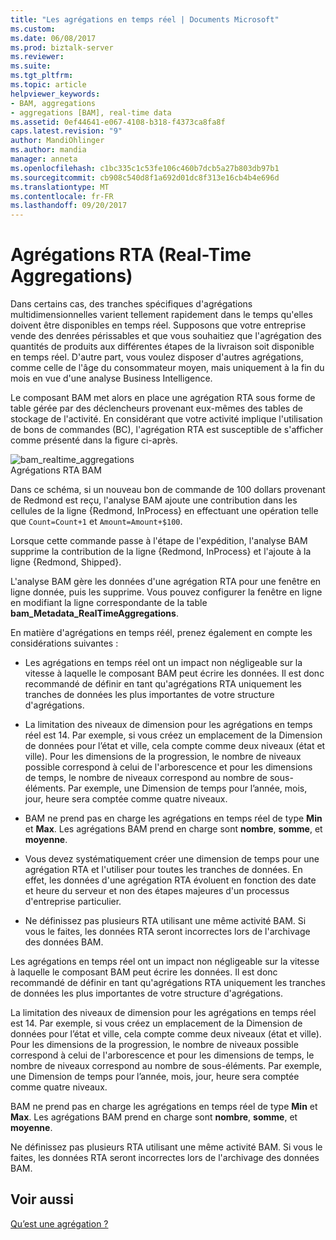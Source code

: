 ```yaml
---
title: "Les agrégations en temps réel | Documents Microsoft"
ms.custom: 
ms.date: 06/08/2017
ms.prod: biztalk-server
ms.reviewer: 
ms.suite: 
ms.tgt_pltfrm: 
ms.topic: article
helpviewer_keywords:
- BAM, aggregations
- aggregations [BAM], real-time data
ms.assetid: 0ef44641-e067-4108-b318-f4373ca8fa8f
caps.latest.revision: "9"
author: MandiOhlinger
ms.author: mandia
manager: anneta
ms.openlocfilehash: c1bc335c1c53fe106c460b7dcb5a27b803db97b1
ms.sourcegitcommit: cb908c540d8f1a692d01dc8f313e16cb4b4e696d
ms.translationtype: MT
ms.contentlocale: fr-FR
ms.lasthandoff: 09/20/2017
---
```

# <a name="real-time-aggregations"></a>Agrégations RTA (Real-Time Aggregations)
Dans certains cas, des tranches spécifiques d'agrégations multidimensionnelles varient tellement rapidement dans le temps qu'elles doivent être disponibles en temps réel. Supposons que votre entreprise vende des denrées périssables et que vous souhaitiez que l'agrégation des quantités de produits aux différentes étapes de la livraison soit disponible en temps réel. D'autre part, vous voulez disposer d'autres agrégations, comme celle de l'âge du consommateur moyen, mais uniquement à la fin du mois en vue d'une analyse Business Intelligence.  
  
 Le composant BAM met alors en place une agrégation RTA sous forme de table gérée par des déclencheurs provenant eux-mêmes des tables de stockage de l'activité. En considérant que votre activité implique l'utilisation de bons de commandes (BC), l'agrégation RTA est susceptible de s'afficher comme présenté dans la figure ci-après.  
  
 ![](../core/media/bam-realtime-aggregations.gif "bam_realtime_aggregations")  
Agrégations RTA BAM  
  
 Dans ce schéma, si un nouveau bon de commande de 100 dollars provenant de Redmond est reçu, l'analyse BAM ajoute une contribution dans les cellules de la ligne {Redmond, InProcess} en effectuant une opération telle que `Count=Count+1` et `Amount=Amount+$100`.  
  
 Lorsque cette commande passe à l'étape de l'expédition, l'analyse BAM supprime la contribution de la ligne {Redmond, InProcess} et l'ajoute à la ligne {Redmond, Shipped}.  
  
 L'analyse BAM gère les données d'une agrégation RTA pour une fenêtre en ligne donnée, puis les supprime. Vous pouvez configurer la fenêtre en ligne en modifiant la ligne correspondante de la table **bam_Metadata_RealTimeAggregations**.  
  
 En matière d'agrégations en temps réél, prenez également en compte les considérations suivantes :  
  
-   Les agrégations en temps réel ont un impact non négligeable sur la vitesse à laquelle le composant BAM peut écrire les données. Il est donc recommandé de définir en tant qu'agrégations RTA uniquement les tranches de données les plus importantes de votre structure d'agrégations.  
  
-   La limitation des niveaux de dimension pour les agrégations en temps réel est 14. Par exemple, si vous créez un emplacement de la Dimension de données pour l’état et ville, cela compte comme deux niveaux (état et ville). Pour les dimensions de la progression, le nombre de niveaux possible correspond à celui de l'arborescence et pour les dimensions de temps, le nombre de niveaux correspond au nombre de sous-éléments. Par exemple, une Dimension de temps pour l’année, mois, jour, heure sera comptée comme quatre niveaux.  
  
-   BAM ne prend pas en charge les agrégations en temps réel de type **Min** et **Max**. Les agrégations BAM prend en charge sont **nombre**, **somme**, et **moyenne**.  
  
-   Vous devez systématiquement créer une dimension de temps pour une agrégation RTA et l'utiliser pour toutes les tranches de données. En effet, les données d'une agrégation RTA évoluent en fonction des date et heure du serveur et non des étapes majeures d'un processus d'entreprise particulier.  
  
-   Ne définissez pas plusieurs RTA utilisant une même activité BAM. Si vous le faites, les données RTA seront incorrectes lors de l'archivage des données BAM.  
  
 Les agrégations en temps réel ont un impact non négligeable sur la vitesse à laquelle le composant BAM peut écrire les données. Il est donc recommandé de définir en tant qu'agrégations RTA uniquement les tranches de données les plus importantes de votre structure d'agrégations.  
  
 La limitation des niveaux de dimension pour les agrégations en temps réel est 14. Par exemple, si vous créez un emplacement de la Dimension de données pour l’état et ville, cela compte comme deux niveaux (état et ville). Pour les dimensions de la progression, le nombre de niveaux possible correspond à celui de l'arborescence et pour les dimensions de temps, le nombre de niveaux correspond au nombre de sous-éléments. Par exemple, une Dimension de temps pour l’année, mois, jour, heure sera comptée comme quatre niveaux.  
  
 BAM ne prend pas en charge les agrégations en temps réel de type **Min** et **Max**. Les agrégations BAM prend en charge sont **nombre**, **somme**, et **moyenne**.  
  
 Ne définissez pas plusieurs RTA utilisant une même activité BAM. Si vous le faites, les données RTA seront incorrectes lors de l'archivage des données BAM.  
  
## <a name="see-also"></a>Voir aussi  
 [Qu’est une agrégation ?](../core/what-is-an-aggregation.md)